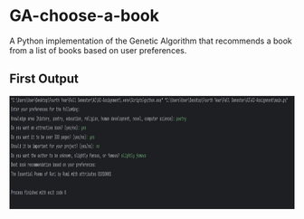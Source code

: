 # GA-choose-a-book
A Python implementation of the Genetic Algorithm that recommends a book from a list of books based on user preferences.

## First Output
<img src="first output.jpg" height=200px width=700px>
